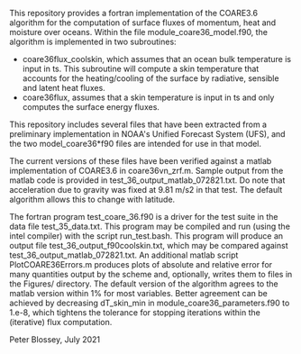 This repository provides a fortran implementation of the COARE3.6 algorithm for the computation of surface fluxes of momentum, heat and moisture over oceans.  Within the file module_coare36_model.f90, the algorithm is implemented in two subroutines:
 - coare36flux_coolskin, which assumes that an ocean bulk temperature is input in ts.  This subroutine will compute a skin temperature that accounts for the heating/cooling of the surface by radiative, sensible and latent heat fluxes.
 - coare36flux, assumes that a skin temperature is input in ts and only computes the surface energy fluxes.

This repository includes several files that have been extracted from a preliminary implementation in NOAA's Unified Forecast System (UFS), and the two model_coare36*f90 files are intended for use in that model.

The current versions of these files have been verified against a matlab implementation of COARE3.6 in coare36vn_zrf.m.  Sample output from the matlab code is provided in test_36_output_matlab_072821.txt.  Do note that acceleration due to gravity was fixed at 9.81 m/s2 in that test.  The default algorithm allows this to change with latitude.

The fortran program test_coare_36.f90 is a driver for the test suite in the data file test_35_data.txt.  This program may be compiled and run (using the intel compiler) with the script run_test.bash.  This program will produce an output file test_36_output_f90coolskin.txt, which may be compared against test_36_output_matlab_072821.txt.  An additional matlab script PlotCOARE36Errors.m produces plots of absolute and relative error for many quantities output by the scheme and, optionally, writes them to files in the Figures/ directory.  The default version of the algorithm agrees to the matlab version within 1% for most variables.  Better agreement can be achieved by decreasing dT_skin_min in module_coare36_parameters.f90 to 1.e-8, which tightens the tolerance for stopping iterations within the (iterative) flux computation.

Peter Blossey, July 2021
